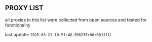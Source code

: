 ## PROXY LIST

all proxies in this list were collected from open sources and tested for functionality

last update: `2025-03-21 18:51:48.506235+00:00` UTC